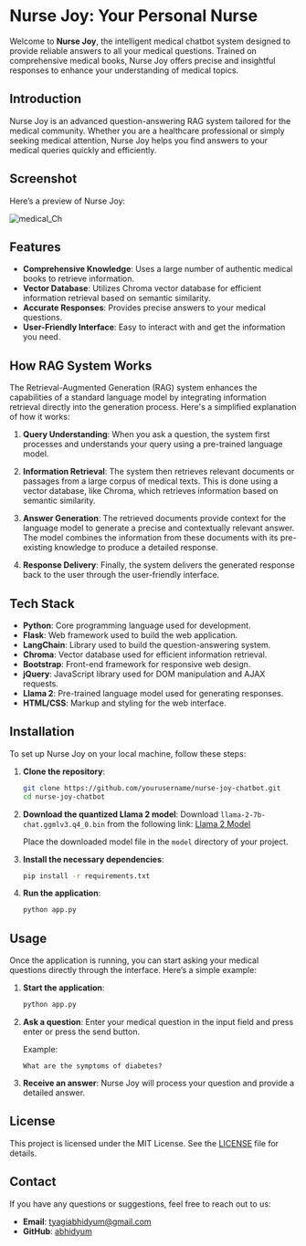# Nurse Joy: Your Personal Nurse

Welcome to **Nurse Joy**, the intelligent medical chatbot system designed to provide reliable answers to all your medical questions. Trained on comprehensive medical books, Nurse Joy offers precise and insightful responses to enhance your understanding of medical topics.

## Introduction

Nurse Joy is an advanced question-answering RAG system tailored for the medical community. Whether you are a healthcare professional or simply seeking medical attention, Nurse Joy helps you find answers to your medical queries quickly and efficiently.

## Screenshot

Here’s a preview of Nurse Joy:

![medical_Ch](https://github.com/Abhidyum/medical_ai_RAG/assets/94860032/781a16cd-b4bb-4706-bb7a-2ce46cc6f856)

## Features

- **Comprehensive Knowledge**: Uses a large number of authentic medical books to retrieve information.
- **Vector Database**: Utilizes Chroma vector database for efficient information retrieval based on semantic similarity.
- **Accurate Responses**: Provides precise answers to your medical questions.
- **User-Friendly Interface**: Easy to interact with and get the information you need.

## How RAG System Works

The Retrieval-Augmented Generation (RAG) system enhances the capabilities of a standard language model by integrating information retrieval directly into the generation process. Here's a simplified explanation of how it works:

1. **Query Understanding**: When you ask a question, the system first processes and understands your query using a pre-trained language model.

2. **Information Retrieval**: The system then retrieves relevant documents or passages from a large corpus of medical texts. This is done using a vector database, like Chroma, which retrieves information based on semantic similarity.

3. **Answer Generation**: The retrieved documents provide context for the language model to generate a precise and contextually relevant answer. The model combines the information from these documents with its pre-existing knowledge to produce a detailed response.

4. **Response Delivery**: Finally, the system delivers the generated response back to the user through the user-friendly interface.



## Tech Stack

- **Python**: Core programming language used for development.
- **Flask**: Web framework used to build the web application.
- **LangChain**: Library used to build the question-answering system.
- **Chroma**: Vector database used for efficient information retrieval.
- **Bootstrap**: Front-end framework for responsive web design.
- **jQuery**: JavaScript library used for DOM manipulation and AJAX requests.
- **Llama 2**: Pre-trained language model used for generating responses.
- **HTML/CSS**: Markup and styling for the web interface.


## Installation

To set up Nurse Joy on your local machine, follow these steps:

1. **Clone the repository**:
    ```bash
    git clone https://github.com/yourusername/nurse-joy-chatbot.git
    cd nurse-joy-chatbot
    ```

2. **Download the quantized Llama 2 model**:
    Download `llama-2-7b-chat.ggmlv3.q4_0.bin` from the following link: [Llama 2 Model](https://huggingface.co/TheBloke/Llama-2-7B-Chat-GGML/tree/main)
    
    Place the downloaded model file in the `model` directory of your project.

3. **Install the necessary dependencies**:
    ```bash
    pip install -r requirements.txt
    ```

4. **Run the application**:
    ```bash
    python app.py
    ```

## Usage

Once the application is running, you can start asking your medical questions directly through the interface. Here’s a simple example:

1. **Start the application**:
    ```bash
    python app.py
    ```

2. **Ask a question**:
    Enter your medical question in the input field and press enter or press the send button.
    
    Example:
    ```
    What are the symptoms of diabetes?
    ```

3. **Receive an answer**:
    Nurse Joy will process your question and provide a detailed answer.

## License

This project is licensed under the MIT License. See the [LICENSE](LICENSE) file for details.

## Contact

If you have any questions or suggestions, feel free to reach out to us:

- **Email**: tyagiabhidyum@gmail.com
- **GitHub**: [abhidyum](https://github.com/abhidyum)
